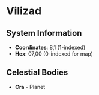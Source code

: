 # Vilizad

## System Information
- **Coordinates**: 8,1 (1-indexed)
- **Hex**: 07,00 (0-indexed for map)

## Celestial Bodies
- **Cra** - Planet
